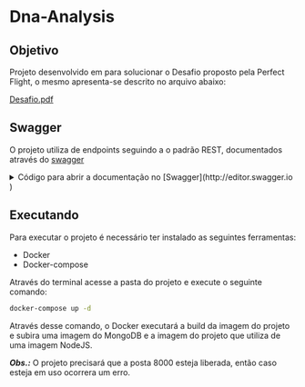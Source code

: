 # Dna-Analysis

## Objetivo

Projeto desenvolvido em para solucionar o Desafio proposto pela Perfect Flight, o mesmo apresenta-se descrito no arquivo abaixo:

[Desafio.pdf](Dna-Analysis%20aa01f752b34145518c4d9a75a1662938/Desafio(1).pdf)

## Swagger

O projeto utiliza de endpoints seguindo a o padrão REST, documentados através do [swagger](http://editor.swagger.io )
<details>
<summary>Código para abrir a documentação no [Swagger](http://editor.swagger.io )</summary>
    
```yaml
    swagger: "2.0"
    info:
      description: "API voltada para a classificação de simios e não simios com base em cadeia de DNA."
      version: "1.0.0"
      title: "Dna Analysis"
      contact:
        email: "uricbonatti.eng@gmail.com"
    host: "localhost:8000"
    basePath: "/"
    schemes:
    - "https"
    - "http"
    paths:
      /simian:
        post:
          tags:
          - "Analisys"
          summary: "Analisa uma cadeia de DNA"
          description: "Realiza a busca por sequencias dentro da cadeia de DNA que correspondem a um simio"
          operationId: "analisysChain"
          consumes:
          - "application/json"
          produces:
          - "application/json"
          parameters:
          - in: "body"
            name: "body"
            description: "Para analisar uma cadeia de DNA é necessario envia-la em um formato de um vetor de strings de dimensões NxN"
            required: true
            schema:
              $ref: "#/definitions/DnaToAnalyse"
          responses:
            "400":
              description: "Entrada Invalida"
              schema:
                $ref: "#/definitions/ValidationError"
            "429":
              description: "Erro de excesso de requisições por IP"
              schema:
                $ref: "#/definitions/LimitAccessError"
            "500":
              description: "Erro interno do Servidor"
              schema:
                $ref: "#/definitions/InternalError"
            "200":
              description: "Analise bem sucedida"
              schema:
                $ref: "#/definitions/AnalysisResult"
      /stats:
        get:
          tags:
          - "Analisys"
          summary: "Calcula a razão de DNA de simios para não simios"
          description: "Calcula a razão de DNA de simios para não simios e apresenta junto do numero de dnas analisados"
          operationId: "analysisRatio"
          consumes:
          - "application/json"
          produces:
          - "application/json"
          responses:
            "500":
              description: "Erro interno do Servidor"
              schema:
                $ref: "#/definitions/InternalError"
            "429":
              description: "Erro de excesso de requisições por IP"
              schema:
                $ref: "#/definitions/LimitAccessError"
            "200":
              description: "Calculo da Razão"
              schema:
                $ref: "#/definitions/Ratio"
      /stats/list:
        get:
          tags:
          - "Analisys"
          summary: "Retorna a lista de DNAs analisados"
          description: "Retorna a lista de DNAs analisados e o resultado obtido na analise"
          operationId: "analysisList"
          consumes:
          - "application/json"
          produces:
          - "application/json"
          responses:
            "429":
              description: "Erro de excesso de requisições por IP"
              schema:
                $ref: "#/definitions/LimitAccessError"
            "500":
              description: "Erro interno do Servidor"
              schema:
                $ref: "#/definitions/InternalError"
            "200":
              description: "Lista de Analises"
              schema:
                $ref: "#/definitions/ListDna"
         
    definitions:
      InternalError:
        type: "object"
        properties:
          status:
            type: "string"
            example: "error"
          message:
            type: "string"
            example: "Internal Server Error"
      ValidationError:
        type: "object"
        properties:
          status:
            type: "string"
            example: "error"
          message:
            type: "string"
            example: "'dna' must contain at least 4 items"
      LimitAccessError:
        type: "object"
        properties:
          status:
            type: "string"
            example: "error"
          message:
            type: "string"
            example: "Too many requests from this IP, please try again after 5 minutes"
      AnalysisResult:
        type: "object"
        properties:
          is_simian:
            type: "boolean"
            example: true
      Ratio:
        type: "object"
        properties:
          count_human_dna:
            type: "integer"
            example: 6
          count_simian_dna:
            type: "integer"
            example: 3
          ratio:
            type: "number"
            example: 0.5
      ListDna:
        type: "array"
        items:
          type: object
          properties:
            id:
              type: "string"
              example: "61507d8339123e37f8beb2f6"
            is_simian:
              type: "boolean"
              example: false
            dna_chain:
              type: "string"
              example: "CTGGAACTATGCTATTGTAGAGGGCACCTATCACTG"
      DnaToAnalyse:
        type: 'object'
        properties:
          dna:
            type: 'array'
            minItems: 4
            items:
              type: 'string'
              pattern: '^[acgtACGT]*$'
              minLength: 4
            example: ["TTTTCA", "GAGAGC", "AGCCCC", "CACCTT", "ATGGCT","ATGGCT"]
```
    
</details>    

## Executando

Para executar o projeto é necessário ter instalado as seguintes ferramentas:

- Docker
- Docker-compose

Através do terminal acesse a pasta do projeto e execute o seguinte comando:

```bash
docker-compose up -d
```

Através desse comando, o Docker executará a build da imagem do projeto e subira uma imagem do MongoDB e a imagem do projeto que utiliza de uma imagem NodeJS.

***Obs.:*** O projeto precisará que a posta 8000 esteja liberada, então caso esteja em uso ocorrera um erro.
